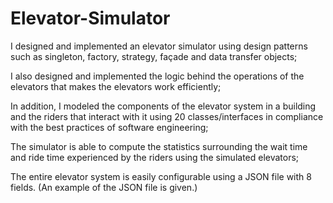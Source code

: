 # Elevator-Simulator

I designed and implemented an elevator simulator using design patterns such as singleton, factory, strategy, façade and data transfer objects;

I also designed and implemented the logic behind the operations of the elevators that makes the elevators work efficiently;

In addition, I modeled the components of the elevator system in a building and the riders that interact with it using 20 classes/interfaces in compliance with the best practices of software engineering;

The simulator is able to compute the statistics surrounding the wait time and ride time experienced by the riders using the simulated elevators;

The entire elevator system is easily configurable using a JSON file with 8 fields. (An example of the JSON file is given.)
